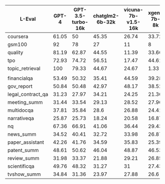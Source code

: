 | L-Eval            | GPT-4 | GPT-3.5-turbo-16k | chatglm2-6b-32k | vicuna-7b-v1.5-16k | xgen-7b-8k | internlm-chat-7b-8k | longchat-7b-v1.5-32k | chatglm2-6b |
| ----------------- | ----- | ----------------- | --------------- | ------------------ | ---------- | ------------------- | -------------------- | ----------- |
| coursera          | 61.05 | 50                | 45.35           | 26.74              | 33.72      | 40.12               | 27.91                | 38.95       |
| gsm100            | 92    | 78                | 27              | 11                 | 8          | 19                  | 5                    | 8           |
| quality           | 81.19 | 62.87             | 44.55           | 11.39              | 33.66      | 45.54               | 29.7                 | 41.09       |
| tpo               | 72.93 | 74.72             | 56.51           | 17.47              | 44.61      | 60.59               | 17.1                 | 56.51       |
| topic_retrieval   | 100   | 79.33             | 44.67           | 24.67              | 1.33       | 0                   | 25.33                | 1.33        |
|                   |       |                   |                 |                    |            |                     |                      |             |
| financialqa       | 53.49 | 50.32             | 35.41           | 44.59              | 39.28      | 25.09               | 34.07                | 17.82       |
| gov_report        | 50.84 | 50.48             | 42.97           | 48.17              | 38.52      | 31.29               | 36.52                | 41.88       |
| legal_contract_qa | 31.23 | 27.97             | 34.21           | 24.25              | 21.36      | 19.28               | 13.32                | 17.59       |
| meeting_summ      | 31.44 | 33.54             | 29.13           | 28.52              | 27.96      | 17.56               | 22.32                | 15.98       |
| multidocqa        | 37.81 | 35.84             | 28.6            | 26.88              | 24.41      | 22.43               | 21.85                | 19.66       |
| narrativeqa       | 25.87 | 25.73             | 18.24           | 20.58              | 16.87      | 13.81               | 16.87                | 1.16        |
| nq                | 67.36 | 66.91             | 41.06           | 36.44              | 29.43      | 16.42               | 35.02                | 0.92        |
| news_summ         | 34.52 | 40.41             | 32.72           | 33.98              | 26.87      | 22.48               | 30.33                | 29.51       |
| paper_assistant   | 42.26 | 41.76             | 34.59           | 35.83              | 25.39      | 28.25               | 30.42                | 30.43       |
| patent_summ       | 48.61 | 50.62             | 46.04           | 48.87              | 46.53      | 30.3                | 41.6                 | 41.25       |
| review_summ       | 31.98 | 33.37             | 21.88           | 29.21              | 26.85      | 16.61               | 20.02                | 19.68       |
| scientificqa      | 49.76 | 48.32             | 31.27           | 31                 | 27.43      | 33.01               | 20.98                | 13.61       |
| tvshow_summ       | 34.84 | 31.36             | 23.97           | 27.88              | 26.6       | 14.55               | 25.09                | 19.45       |
